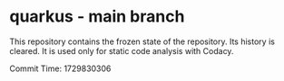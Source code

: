 # quarkus - main branch

This repository contains the frozen state of the repository.
Its history is cleared. It is used only for static code
analysis with Codacy.

Commit Time: 1729830306